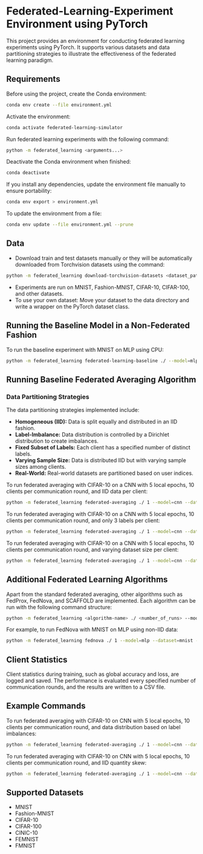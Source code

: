 # Federated-Learning-Experiment Environment using PyTorch

This project provides an environment for conducting federated learning experiments using PyTorch. It supports various datasets and data partitioning strategies to illustrate the effectiveness of the federated learning paradigm.

## Requirements

Before using the project, create the Conda environment:

```bash
conda env create --file environment.yml
```

Activate the environment:

```bash
conda activate federated-learning-simulator
```

Run federated learning experiments with the following command:

```bash
python -m federated_learning <arguments...>
```

Deactivate the Conda environment when finished:

```bash
conda deactivate
```

If you install any dependencies, update the environment file manually to ensure portability:

```bash
conda env export > environment.yml
```

To update the environment from a file:

```bash
conda env update --file environment.yml --prune
```

## Data

- Download train and test datasets manually or they will be automatically downloaded from Torchvision datasets using the command:

```bash
python -m federated_learning download-torchvision-datasets <dataset_path> <dataset>
```

- Experiments are run on MNIST, Fashion-MNIST, CIFAR-10, CIFAR-100, and other datasets.
- To use your own dataset: Move your dataset to the data directory and write a wrapper on the PyTorch dataset class.

## Running the Baseline Model in a Non-Federated Fashion

To run the baseline experiment with MNIST on MLP using CPU:

```bash
python -m federated_learning federated-learning-baseline ./ --model=mlp --dataset=mnist --number_of_epochs=10
```

## Running Baseline Federated Averaging Algorithm

### Data Partitioning Strategies

The data partitioning strategies implemented include:

- **Homogeneous (IID):** Data is split equally and distributed in an IID fashion.
- **Label-Imbalance:** Data distribution is controlled by a Dirichlet distribution to create imbalances.
- **Fixed Subset of Labels:** Each client has a specified number of distinct labels.
- **Varying Sample Size:** Data is distributed IID but with varying sample sizes among clients.
- **Real-World:** Real-world datasets are partitioned based on user indices.

To run federated averaging with CIFAR-10 on a CNN with 5 local epochs, 10 clients per communication round, and IID data per client:

```bash
python -m federated_learning federated-averaging ./ 1 --model=cnn --dataset=cifar --local_epochs=10 --iidness=homo
```

To run federated averaging with CIFAR-10 on a CNN with 5 local epochs, 10 clients per communication round, and only 3 labels per client:

```bash
python -m federated_learning federated-averaging ./ 1 --model=cnn --dataset=cifar --local_epochs=10 --iidness=noniid-label3
```

To run federated averaging with CIFAR-10 on a CNN with 5 local epochs, 10 clients per communication round, and varying dataset size per client:

```bash
python -m federated_learning federated-averaging ./ 1 --model=cnn --dataset=cifar --local_epochs=10 --iidness=vary-datasize
```

## Additional Federated Learning Algorithms

Apart from the standard federated averaging, other algorithms such as FedProx, FedNova, and SCAFFOLD are implemented. Each algorithm can be run with the following command structure:

```bash
python -m federated_learning <algorithm-name> ./ <number_of_runs> --model=<model_type> --dataset=<dataset> --local_epochs=<local_epochs> --iidness=<iidness>
```

For example, to run FedNova with MNIST on MLP using non-IID data:

```bash
python -m federated_learning fednova ./ 1 --model=mlp --dataset=mnist --local_epochs=10 --iidness=noniid-label3
```

## Client Statistics

Client statistics during training, such as global accuracy and loss, are logged and saved. The performance is evaluated every specified number of communication rounds, and the results are written to a CSV file.

## Example Commands

To run federated averaging with CIFAR-10 on CNN with 5 local epochs, 10 clients per communication round, and data distribution based on label imbalances:

```bash
python -m federated_learning federated-averaging ./ 1 --model=cnn --dataset=cifar --local_epochs=10 --iidness=label-imbalance
```

To run federated averaging with CIFAR-10 on CNN with 5 local epochs, 10 clients per communication round, and IID quantity skew:

```bash
python -m federated_learning federated-averaging ./ 1 --model=cnn --dataset=cifar --local_epochs=10 --iidness=homogeneous
```

## Supported Datasets

- MNIST
- Fashion-MNIST
- CIFAR-10
- CIFAR-100
- CINIC-10
- FEMNIST
- FMNIST
